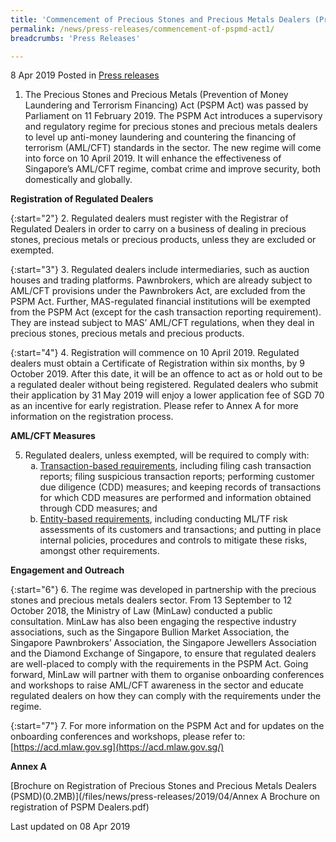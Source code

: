 ```yaml
---
title: 'Commencement of Precious Stones and Precious Metals Dealers (Prevention of Money Laundering and Terrorism Financing) Act on 10 April 2019'
permalink: /news/press-releases/commencement-of-pspmd-act1/
breadcrumbs: 'Press Releases'

---
```




8 Apr 2019 Posted in [Press releases](/news/press-releases)

1. The Precious Stones and Precious Metals (Prevention of Money Laundering and Terrorism Financing) Act (PSPM Act) was passed by Parliament on 11 February 2019. The PSPM Act introduces a supervisory and regulatory regime for precious stones and precious metals dealers to level up anti-money laundering and countering the financing of terrorism (AML/CFT) standards in the sector. The new regime will come into force on 10 April 2019. It will enhance the effectiveness of Singapore’s AML/CFT regime, combat crime and improve security, both domestically and globally.


**Registration of Regulated Dealers**

{:start="2"}
2. Regulated dealers must register with the Registrar of Regulated Dealers in order to carry on a business of dealing in precious stones, precious metals or precious products, unless they are excluded or exempted.

 
{:start="3"}
3. Regulated dealers include intermediaries, such as auction houses and trading platforms. Pawnbrokers, which are already subject to AML/CFT provisions under the Pawnbrokers Act, are excluded from the PSPM Act. Further, MAS-regulated financial institutions will be exempted from the PSPM Act (except for the cash transaction reporting requirement). They are instead subject to MAS’ AML/CFT regulations, when they deal in precious stones, precious metals and precious products.

 
{:start="4"}
4. Registration will commence on 10 April 2019. Regulated dealers must obtain a Certificate of Registration within six months, by 9 October 2019. After this date, it will be an offence to act as or hold out to be a regulated dealer without being registered. Regulated dealers who submit their application by 31 May 2019 will enjoy a lower application fee of SGD 70 as an incentive for early registration. Please refer to Annex A for more information on the registration process.

**AML/CFT Measures**

<ol start="5">
<li>Regulated dealers, unless exempted, will be required to comply with:
<ol style="list-style-type: lower-alpha">
<li><u>Transaction-based requirements</u>, including filing cash transaction reports; filing suspicious transaction reports; performing customer due diligence (CDD) measures; and keeping records of transactions for which CDD measures are performed and information obtained through CDD measures; and</li>
<li><u>Entity-based requirements</u>, including conducting ML/TF risk assessments of its customers and transactions; and putting in place internal policies, procedures and controls to mitigate these risks, amongst other requirements.</li>
</ol>

</li>
</ol>

**Engagement and Outreach**

{:start="6"}
6. The regime was developed in partnership with the precious stones and precious metals dealers sector. From 13 September to 12 October 2018, the Ministry of Law (MinLaw) conducted a public consultation. MinLaw has also been engaging the respective industry associations, such as the Singapore Bullion Market Association, the Singapore Pawnbrokers’ Association, the Singapore Jewellers Association and the Diamond Exchange of Singapore, to ensure that regulated dealers are well-placed to comply with the requirements in the PSPM Act. Going forward, MinLaw will partner with them to organise onboarding conferences and workshops to raise AML/CFT awareness in the sector and educate regulated dealers on how they can comply with the requirements under the regime.

{:start="7"}
7. For more information on the PSPM Act and for updates on the onboarding conferences and workshops, please refer to: [https://acd.mlaw.gov.sg](https://acd.mlaw.gov.sg/)


**Annex A**  
  
[Brochure on Registration of Precious Stones and Precious Metals Dealers (PSMD)(0.2MB)](/files/news/press-releases/2019/04/Annex A Brochure on registration of PSPM Dealers.pdf)


<p class="right-side-updated">Last updated on 08 Apr 2019</p>

